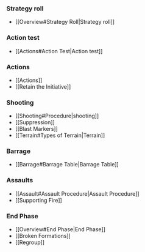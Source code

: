 ### Strategy roll
- [[Overview#Strategy Roll|Strategy roll]]

### Action test
- [[Actions#Action Test|Action test]]

### Actions
- [[Actions]]
- [[Retain the Initiative]]

### Shooting
- [[Shooting#Procedure|shooting]]
- [[Suppression]]
- [[Blast Markers]]
- [[Terrain#Types of Terrain|Terrain]]

### Barrage
- [[Barrage#Barrage Table|Barrage Table]]

### Assaults
- [[Assault#Assault Procedure|Assault Procedure]]
- [[Supporting Fire]]

### End Phase
- [[Overview#End Phase|End Phase]]
- [[Broken Formations]]
- [[Regroup]]